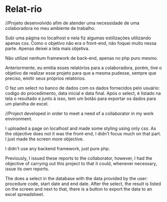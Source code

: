 # Relat-rio

//Projeto desenvolvido afim de atender uma necessidade de uma colaboradora no meu ambiente de trabalho.

Subi uma página no localhost e nela fiz algumas estilizações utilizando apenas css. Como o objetivo não
era o front-end, não foquei muito nessa parte. Apenas deixei a tela mais objetiva.

Não utilizei nenhum framework de back-end, apenas no php puro mesmo. 

Anteriormente, eu emitia esses relatórios para a colaboradora, porém, tive o objetivo de realizar esse projeto para 
que a mesma pudesse, sempre que preciso, emitir seus próprios relatórios.

O faz um select no banco de dados com os dados fornecidos pelo usuário: codigo do procedimento, data inicial e data final.
Após o select, é listado na tela o resultado e junto à isso, tem um botão para exportar os dados para um planilha de excel.


//Project developed in order to meet a need of a collaborator in my work environment.

I uploaded a page on localhost and made some styling using only css. As the objective does not
it was the front-end, I didn't focus much on that part. I just made the screen more objective.

I didn't use any backend framework, just pure php.

Previously, I issued these reports to the collaborator, however, I had the objective of carrying out this project to
that it could, whenever necessary, issue its own reports.

The does a select in the database with the data provided by the user: procedure code, start date and end date.
After the select, the result is listed on the screen and next to that, there is a button to export the data to an excel spreadsheet.
